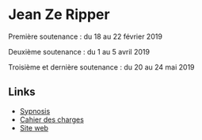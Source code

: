 Jean Ze Ripper
===

Première soutenance : du 18 au 22 février 2019

Deuxième soutenance : du 1 au 5 avril 2019

Troisième et dernière soutenance : du 20 au 24 mai 2019

## Links

- [Sypnosis](https://v2.overleaf.com/read/cgkkqmpsxsns)
- [Cahier des charges](https://v2.overleaf.com/read/bgkhkndyvzds)
- [Site web](http://jeantheripper.ml/)
